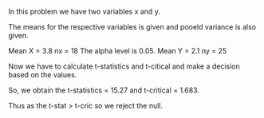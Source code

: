 In this problem we have two variables x and y.

The means for the respective variables is given and pooeld variance is also given.

Mean X = 3.8    nx = 18     The alpha level is 0.05.
Mean Y = 2.1    ny = 25

Now we have to calculate t-statistics and t-citical and make a decision based on the values.

So, we obtain the t-statistics = 15.27 and
t-critical = 1.683.

Thus as the t-stat > t-cric so we reject the null.